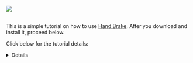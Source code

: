 <p>
<img src="https://imgur.com/URWoLbT.png alt"Resource Group"/?
</p>

<br />
<br />

This is a simple tutorial on how to use [Hand Brake](https://handbrake.fr/). After you download and install it, proceed below.

Click below for the tutorial details:
 
 <details close>

<div>

</summary>
 

Step 1.

<p>
<img src="https://imgur.com/JGxmdVM.png alt"Resource Group"/?
</p>
<br />
<br />

Step 2.

<p>
<img src="https://imgur.com/1qJTGNC.png alt"Resource Group"/?
</p>
<br />
<br />

Step 3.

<p>
<img src="https://imgur.com/eCPGv9S.png alt"Resource Group"/?
</p>
<br />
<br />

Step 4. 

<p>
<img src="https://imgur.com/sVjj8rr.png alt"Resource Group"/?
</p>


After the video file encodes you will find it in the folder you specified earlier.

</hs>Thank You for looking. For more content visit my <a href="https://www.exemplarysecurity.com/">website</a></h2>


